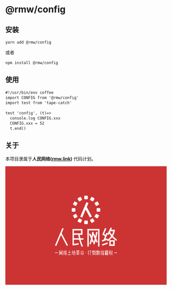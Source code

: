 <!-- 本文件由 ./readme.make.md 自动生成，请不要直接修改此文件 -->

# @rmw/config

##  安装

```
yarn add @rmw/config
```

或者

```
npm install @rmw/config
```

## 使用

```
#!/usr/bin/env coffee
import CONFIG from '@rmw/config'
import test from 'tape-catch'

test 'config', (t)=>
  console.log CONFIG.xxx
  CONFIG.xxx = 52
  t.end()

```

## 关于

本项目隶属于**人民网络([rmw.link](//rmw.link))** 代码计划。

![人民网络](https://raw.githubusercontent.com/rmw-link/logo/master/rmw.red.bg.svg)
